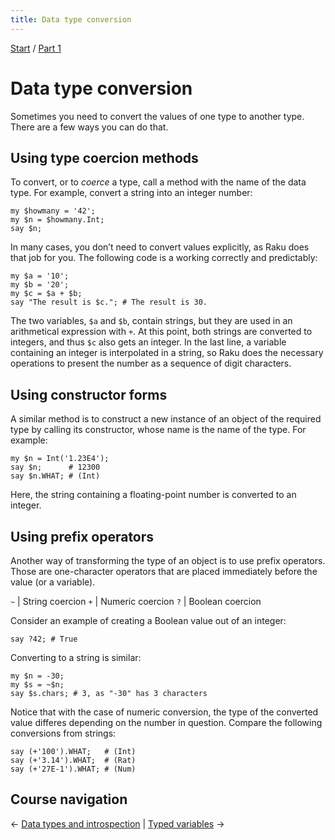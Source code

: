 ```yaml
---
title: Data type conversion
---
```


[Start](/raku-course/) / [Part 1](/raku-course/part1)

# Data type conversion

Sometimes you need to convert the values of one type to another type. There are a few ways you can do that.

## Using type coercion methods

To convert, or to _coerce_ a type, call a method with the name of the data type. For example, convert a string into an integer number:

    my $howmany = '42';
    my $n = $howmany.Int;
    say $n;

In many cases, you don’t need to convert values explicitly, as Raku does that job for you. The following code is a working correctly and predictably:

    my $a = '10';
    my $b = '20';
    my $c = $a + $b;
    say "The result is $c."; # The result is 30.

The two variables, `$a` and `$b`, contain strings, but they are used in an arithmetical expression with `+`. At this point, both strings are converted to integers, and thus `$c` also gets an integer. In the last line, a variable containing an integer is interpolated in a string, so Raku does the necessary operations to present the number as a sequence of digit characters.

## Using constructor forms

A similar method is to construct a new instance of an object of the required type by calling its constructor, whose name is the name of the type. For example:

    my $n = Int('1.23E4');
    say $n;      # 12300
    say $n.WHAT; # (Int)

Here, the string containing a floating-point number is converted to an integer.

## Using prefix operators

Another way of transforming the type of an object is to use prefix operators. Those are one-character operators that are placed immediately before the value (or a variable).

`~` | String coercion
`+` | Numeric coercion
`?` | Boolean coercion

Consider an example of creating a Boolean value out of an integer:

    say ?42; # True

Converting to a string is similar:

    my $n = -30;
    my $s = ~$n;
    say $s.chars; # 3, as "-30" has 3 characters

Notice that with the case of numeric conversion, the type of the converted value differes depending on the number in question. Compare the following conversions from strings:

    say (+'100').WHAT;   # (Int)
    say (+'3.14').WHAT;  # (Rat)
    say (+'27E-1').WHAT; # (Num)

## Course navigation

← [Data types and introspection](/raku-course/what) | [Typed variables](/raku-course/typed-variables) →
